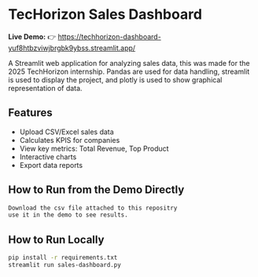 # TecHorizon Sales Dashboard

**Live Demo:** 👉 https://techhorizon-dashboard-yuf8htbzviwjbrgbk9ybss.streamlit.app/

A Streamlit web application for analyzing sales data, this was made for the 2025 TechHorizon internship.
Pandas are used for data handling, streamlit is used to display the project, and plotly is
used to show graphical representation of data.

## Features
- Upload CSV/Excel sales data
- Calculates KPIS for companies
- View key metrics: Total Revenue, Top Product
- Interactive charts
- Export data reports

## How to Run from the Demo Directly
```bash
Download the csv file attached to this repositry
use it in the demo to see results.

```


## How to Run Locally
```bash
pip install -r requirements.txt
streamlit run sales-dashboard.py

```
